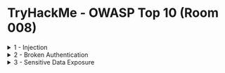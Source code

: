 #  TryHackMe - OWASP Top 10 (Room 008)

<details><summary>1 - Injection</summary>
<p>

Introduction: To complete the questions below, navigate to __http://MACHINE_IP/evilshell.php__

## Task 1.1

### Q: What strange test file is in the website root directory?

A: drpepper.txt

Walkthrough: A simple `ls` command gives us the name of a text file. Ideally, you would also check the root directory using `pwd`

![](/OWASP%20Top%2010/images/drpepper.png)

## Task 1.2

### Q: How many non-root/non-service/non-daemon users are there?

A: 0

Walkthrough: Using the `cut -d: -f1 /etc/passwd` gets only the usernames from /etc/passwd. Comparing this output with a similiar output on my own terminal tells us that there are no such non-special users

![](/OWASP%20Top%2010/images/no_users.png)

## Task 1.3

### Q: What user is this app running as?

A: www-data

Walkthrough: A simple `whoami` command reveals who the current user is

![](/OWASP%20Top%2010/images/wwwdata.png)

## Task 1.4

### Q: What is the user's shell set as?

A: /usr/bin/nologin

Walkthrough: To know about the current user's shell, fetch the contents of the /etc/passwd file. The 7th field contains login shells corresponding to the user. Looking at the www-data user, we can see the shell

![](/OWASP%20Top%2010/images/nologin.png)

## Task 1.5

### Q: What version of Ubuntu is running?

A: 18.04.4

Walkthrough: To determine the OS version we are running, use the `lsb_release -a` command

![](/OWASP%20Top%2010/images/version.png)

## Task 1.6

### Q: Print out the MOTD. What favourite beverage is shown?

A: Dr Pepper

Walkthrough: The `/etc/motd` is a file on Unix systems that contains a "message of the day", used to send a common message to all users. There are many MOTD files. The welcome message is located in the 00-header file

First, locate all .motd files and look for the 00-header file. Once found, simply cat out the contents

![](/OWASP%20Top%2010/images/header.png)

</p>
</details>

<details><summary>2 - Broken Authentication</summary>
<p>

## Task 2.1

### Q: What is the flag that you found in darren's account?

A: fe86079416a21a3c99937fea8874b667 

Walkthrough: We are given that there is an account named `darren` which contains a flag. To access this account, if we try something like " darren" or "   darren" for registering a new account it successfully lets us create an account

![](/OWASP%20Top%2010/images/darren.png)

Once registered, simply log in as our darren (with spaces) and we will see the flag

![](/OWASP%20Top%2010/images/loggedin.png)

## Task 2.2

### Q: Now try to do the same trick and see if you can login as arthur

Walkthrough: Simply do the same as above but use arthur instead of darren

## Task 2.3

### Q: What is the flag you found in arthur's account?

A: d9ac0f7db4fda460ac3edeb75d75e16e

Walkthrough: Simply do the same method as Darren's account and we are able to receive the flag

As a note, trying various other methods like `arthur.`, `art hur`, `_arthur` yield no results. Only blank spaces can be used to check Broken Authentication successfully

![](/OWASP%20Top%2010/images/arthur.png)

</p>
</details>

<details><summary>3 - Sensitive Data Exposure</summary>
<p>

## Task 3.1

### Q: Have a look around the webapp. The developer has left themselves a note indicating that there is sensitive data in a specific directory. What is the name of the mentioned directory?

A: /assets

Walkthrough: Looking at the source code on the /login page reveals the comment

![](/OWASP%20Top%2010/images/assets.png)

## Task 3.2

### Q:  Navigate to the directory you found in questionn one. What file stands out as being likely to contain sensitive data?

A: webapp.db

Walkthrough: There is a .db file which indicates a database. Databases normally store sensitive information in web apps

![](/OWASP%20Top%2010/images/webapp.png)

## Task 3.3

### Q: Use the supporting material to access the sensitive data. What is the password hash of the admin user?

A: 6eea9b7ef19179a06954edd0f6c05ceb

Walkthrough: First, download the webapp.db file. After downloading it, access it using the SQL commands located in [notes.md](https://github.com/ComplexSec/tryhackme/blob/master/OWASP%20Top%2010/notes.md) to access the database and get information

Revealing what the data means, we know that the third field indicates the password hash

![](/OWASP%20Top%2010/images/adminhash.png)

## Task 3.4

### Q: Crack the hash. What is the admin's plaintext password?

A: qwertyuiop

Walkthrough: Simply paste the hash into [Crackstation](https://crackstation.net/) and it will return the plaintext password

![](/OWASP%20Top%2010/images/qwerty.png)

## Task 3.5

### Q: Login as the admin. What is the flag?

A: THM{Yzc2YjdkMjE5N2VjMzNhOTE3NjdiMjdl}

Walkthrough: Simply login with the credentials found and get the flag

![](/OWASP%20Top%2010/images/flag.png)

</p>
</details>

